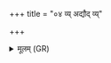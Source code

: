 +++
title = "०४ व्य् अद्यौद् व्य्"

+++
<details><summary>मूलम् (GR)</summary>

व्य् अद्यौद् व्य् अततनद् +++(Bhatt. vy adyaur vy adya tatanad)+++  
व्य् आस्थत् कपट्व् इव । +++(Bhatt. vy āstad)+++  
या ओषधे प्रसर्पसि  
व्य् अग्निर् इव तौ दह ॥
</details>